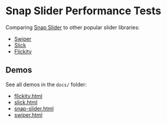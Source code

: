 # Snap Slider Performance Tests

Comparing [Snap Slider](https://github.com/tannerhodges/snap-slider#readme) to other popular slider libraries:

- [Swiper](https://swiperjs.com)
- [Slick](https://kenwheeler.github.io/slick/)
- [Flickity](https://flickity.metafizzy.co)

## Demos

See all demos in the `docs/` folder:

- [flickity.html](./docs/flickity.html)
- [slick.html](./docs/slick.html)
- [snap-slider.html](./docs/snap-slider.html)
- [swiper.html](./docs/swiper.html)
